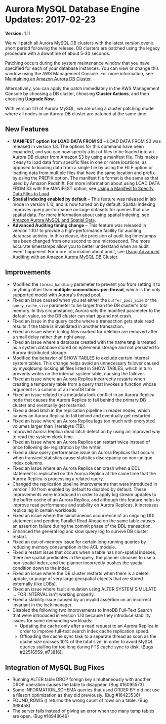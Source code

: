 # Aurora MySQL Database Engine Updates: 2017\-02\-23<a name="AuroraMySQL.Updates.20170223"></a>

**Version:** 1\.11

We will patch all Aurora MySQL DB clusters with the latest version over a short period following the release\. DB clusters are patched using the legacy procedure with a downtime of about 5\-30 seconds\. 

Patching occurs during the system maintenance window that you have specified for each of your database instances\. You can view or change this window using the AWS Management Console\. For more information, see [Maintaining an Amazon Aurora DB Cluster](USER_UpgradeDBInstance.Maintenance.md)\.

Alternatively, you can apply the patch immediately in the AWS Management Console by choosing a DB cluster, choosing **Cluster Actions**, and then choosing **Upgrade Now**\.

With version 1\.11 of Aurora MySQL, we are using a cluster patching model where all nodes in an Aurora DB cluster are patched at the same time\.

## New Features<a name="AuroraMySQL.Updates.20170223.New"></a>
+ **MANIFEST option for LOAD DATA FROM S3** – LOAD DATA FROM S3 was released in version 1\.8\. The options for this command have been expanded, and you can now specify a list of files to be loaded into an Aurora DB cluster from Amazon S3 by using a manifest file\. This makes it easy to load data from specific files in one or more locations, as opposed to loading data from a single file by using the FILE option or loading data from multiple files that have the same location and prefix by using the PREFIX option\. The manifest file format is the same as that used by Amazon Redshift\. For more information about using LOAD DATA FROM S3 with the MANIFEST option, see [Using a Manifest to Specify Data Files to Load](AuroraMySQL.Integrating.LoadFromS3.md#AuroraMySQL.Integrating.LoadFromS3.Manifest)\.
+ **Spatial indexing enabled by default** – This feature was released in lab mode in version 1\.10, and is now turned on by default\. Spatial indexing improves query performance on large datasets for queries that use spatial data\. For more information about using spatial indexing, see [Amazon Aurora MySQL and Spatial Data](Aurora.AuroraMySQL.Overview.md#Aurora.AuroraMySQL.Spatial)\.
+ **Advanced Auditing timing change** – This feature was released in version 1\.10\.1 to provide a high\-performance facility for auditing database activity\. In this release, the precision of audit log timestamps has been changed from one second to one microsecond\. The more accurate timestamps allow you to better understand when an audit event happened\. For more information about audit, see [Using Advanced Auditing with an Amazon Aurora MySQL DB Cluster](AuroraMySQL.Auditing.md)\.

## Improvements<a name="AuroraMySQL.Updates.20170223.Improvements"></a>
+ Modified the `thread_handling` parameter to prevent you from setting it to anything other than **multiple\-connections\-per\-thread**, which is the only supported model with Aurora's thread pool\.
+ Fixed an issue caused when you set either the `buffer_pool_size` or the `query_cache_size` parameter to be larger than the DB cluster's total memory\. In this circumstance, Aurora sets the modified parameter to the default value, so the DB cluster can start up and not crash\.
+ Fixed an issue in the query cache where a transaction gets stale read results if the table is invalidated in another transaction\.
+ Fixed an issue where binlog files marked for deletion are removed after a small delay rather than right away\.
+ Fixed an issue where a database created with the name **tmp** is treated as a system database stored on ephemeral storage and not persisted to Aurora distributed storage\.
+ Modified the behavior of SHOW TABLES to exclude certain internal system tables\. This change helps avoid an unnecessary failover caused by mysqldump locking all files listed in SHOW TABLES, which in turn prevents writes on the internal system table, causing the failover\.
+ Fixed an issue where an Aurora Replica incorrectly restarts when creating a temporary table from a query that invokes a function whose argument is a column of an InnoDB table\.
+ Fixed an issue related to a metadata lock conflict in an Aurora Replica node that causes the Aurora Replica to fall behind the primary DB cluster and eventually get restarted\.
+ Fixed a dead latch in the replication pipeline in reader nodes, which causes an Aurora Replica to fall behind and eventually get restarted\.
+ Fixed an issue where an Aurora Replica lags too much with encrypted volumes larger than 1 terabyte \(TB\)\.
+ Improved Aurora Replica dead latch detection by using an improved way to read the system clock time\.
+ Fixed an issue where an Aurora Replica can restart twice instead of once following de\-registration by the writer\.
+ Fixed a slow query performance issue on Aurora Replicas that occurs when transient statistics cause statistics discrepancy on non\-unique index columns\.
+ Fixed an issue where an Aurora Replica can crash when a DDL statement is replicated on the Aurora Replica at the same time that the Aurora Replica is processing a related query\.
+ Changed the replication pipeline improvements that were introduced in version 1\.10 from enabled by default to disabled by default\. These improvements were introduced in order to apply log stream updates to the buffer cache of an Aurora Replica, and although this feature helps to improve read performance and stability on Aurora Replicas, it increases replica lag in certain workloads\.
+ Fixed an issue where the simultaneous occurrence of an ongoing DDL statement and pending Parallel Read Ahead on the same table causes an assertion failure during the commit phase of the DDL transaction\.
+ Enhanced the general log and slow query log to survive DB cluster restart\.
+ Fixed an out\-of\-memory issue for certain long running queries by reducing memory consumption in the ACL module\.
+ Fixed a restart issue that occurs when a table has non\-spatial indexes, there are spatial predicates in the query, the planner chooses to use a non\-spatial index, and the planner incorrectly pushes the spatial condition down to the index\.
+ Fixed an issue where the DB cluster restarts when there is a delete, update, or purge of very large geospatial objects that are stored externally \(like LOBs\)\.
+ Fixed an issue where fault simulation using ALTER SYSTEM SIMULATE \.\.\. FOR INTERVAL isn't working properly\.
+ Fixed a stability issue caused by an invalid assertion on an incorrect invariant in the lock manager\.
+ Disabled the following two improvements to InnoDB Full\-Text Search that were introduced in version 1\.10 because they introduce stability issues for some demanding workloads:
  +  Updating the cache only after a read request to an Aurora Replica in order to improve full\-text search index cache replication speed\. 
  + Offloading the cache sync task to a separate thread as soon as the cache size crosses 10% of the total size, in order to avoid MySQL queries stalling for too long during FTS cache sync to disk\. \(Bugs \#22516559, \#73816\)\.

## Integration of MySQL Bug Fixes<a name="AuroraMySQL.Updates.20170223.BugFixes"></a>
+ Running ALTER table DROP foreign key simultaneously with another DROP operation causes the table to disappear\. \(Bug \#16095573\)
+ Some INFORMATION\_SCHEMA queries that used ORDER BY did not use a filesort optimization as they did previously\. \(Bug \#16423536\)
+ FOUND\_ROWS \(\) returns the wrong count of rows on a table\. \(Bug \#68458\)
+ The server fails instead of giving an error when too many temp tables are open\. \(Bug \#18948649\)